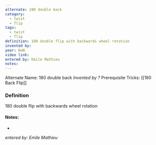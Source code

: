```yaml
---
alternate: 180 double back
category:
  - twist
  - flip
tags:
  - twist
  - flip
definition: 180 double flip with backwards wheel rotation
invented by: 
year: NaN
video link: 
entered by: Emile Mathieu
notes: 
---
```

Alternate Name: 180 double back
*Invented by ?*
Prerequisite Tricks: [[180 Back Flip]]

### Definition
180 double flip with backwards wheel rotation


#### Notes:
- 
*entered by: Emile Mathieu*
